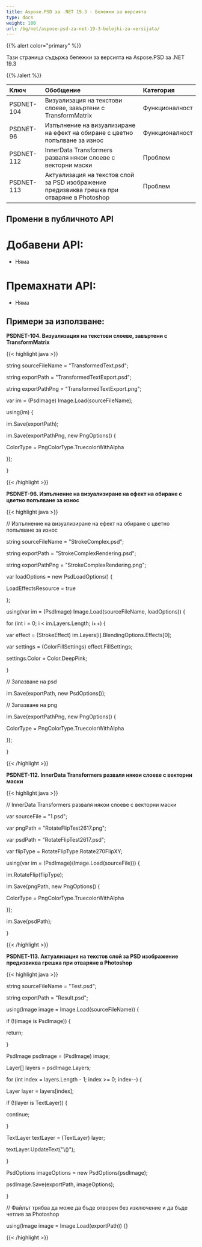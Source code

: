 ```yaml
---
title: Aspose.PSD за .NET 19.3 - Бележки за версията
type: docs
weight: 100
url: /bg/net/aspose-psd-za-net-19-3-belejki-za-versijata/
---
```


{{% alert color="primary" %}} 

Тази страница съдържа бележки за версията на Aspose.PSD за .NET 19.3

{{% /alert %}} 

|**Ключ**|**Обобщение**|**Категория**|
| :- | :- | :- |
|PSDNET-104|Визуализация на текстови слоеве, завъртени с TransformMatrix|Функционалност|
|PSDNET-96|Изпълнение на визуализиране на ефект на обиране с цветно попълване за износ|Функционалност|
|PSDNET-112|InnerData Transformers разваля някои слоеве с векторни маски|Проблем|
|PSDNET-113|Актуализация на текстов слой за PSD изображение предизвиква грешка при отваряне в Photoshop|Проблем|

## **Промени в публичното API**
# **Добавени API:**
- Няма
# **Премахнати API:**
- Няма

## **Примери за използване:**
**PSDNET-104. Визуализация на текстови слоеве, завъртени с TransformMatrix**

{{< highlight java >}}

 string sourceFileName = "TransformedText.psd";

string exportPath = "TransformedTextExport.psd";

string exportPathPng = "TransformedTextExport.png";

var im = (PsdImage) Image.Load(sourceFileName);

using(im) {

 im.Save(exportPath);

 im.Save(exportPathPng, new PngOptions() {

  ColorType = PngColorType.TruecolorWithAlpha

 });

}      

{{< /highlight >}}

**PSDNET-96. Изпълнение на визуализиране на ефект на обиране с цветно попълване за износ**

{{< highlight java >}}

  // Изпълнение на визуализиране на ефект на обиране с цветно попълване за износ

 string sourceFileName = "StrokeComplex.psd";

 string exportPath = "StrokeComplexRendering.psd";

 string exportPathPng = "StrokeComplexRendering.png";

 var loadOptions = new PsdLoadOptions() {

  LoadEffectsResource = true

 };

 using(var im = (PsdImage) Image.Load(sourceFileName, loadOptions)) {

  for (int i = 0; i < im.Layers.Length; i++) {

   var effect = (StrokeEffect) im.Layers[i].BlendingOptions.Effects[0];

   var settings = (ColorFillSettings) effect.FillSettings;

   settings.Color = Color.DeepPink;

  }

  // Запазване на psd

  im.Save(exportPath, new PsdOptions());

  // Запазване на png

  im.Save(exportPathPng, new PngOptions() {

   ColorType = PngColorType.TruecolorWithAlpha

  });

 }         

{{< /highlight >}}

**PSDNET-112. InnerData Transformers разваля някои слоеве с векторни маски**

{{< highlight java >}}

 // InnerData Transformers разваля някои слоеве с векторни маски

var sourceFile = "1.psd";

var pngPath = "RotateFlipTest2617.png";

var psdPath = "RotateFlipTest2617.psd";

var flipType = RotateFlipType.Rotate270FlipXY;

using(var im = (PsdImage)(Image.Load(sourceFile))) {

 im.RotateFlip(flipType);

 im.Save(pngPath, new PngOptions() {

  ColorType = PngColorType.TruecolorWithAlpha

 });

 im.Save(psdPath);

}

{{< /highlight >}}

**PSDNET-113. Актуализация на текстов слой за PSD изображение предизвиква грешка при отваряне в Photoshop**

{{< highlight java >}}

 string sourceFileName = "Test.psd";

string exportPath = "Result.psd";

using(Image image = Image.Load(sourceFileName)) {

 if (!(image is PsdImage)) {

  return;

 }

 PsdImage psdImage = (PsdImage) image;

 Layer[] layers = psdImage.Layers;

 for (int index = layers.Length - 1; index >= 0; index--) {

  Layer layer = layers[index];

  if (!(layer is TextLayer)) {

   continue;

  }

  TextLayer textLayer = (TextLayer) layer;

  textLayer.UpdateText("\\()");

 }

 PsdOptions imageOptions = new PsdOptions(psdImage);

 psdImage.Save(exportPath, imageOptions);

}

// Файлът трябва да може да бъде отворен без изключение и да бъде четлив за Photoshop

using(Image image = Image.Load(exportPath)) {}

{{< /highlight >}}
